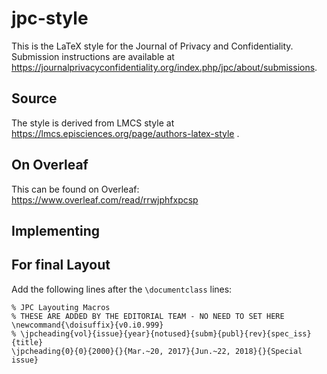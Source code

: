 # jpc-style

This is the LaTeX style for the Journal of Privacy and Confidentiality. Submission instructions are available at https://journalprivacyconfidentiality.org/index.php/jpc/about/submissions. 

## Source
The style is derived from LMCS style at https://lmcs.episciences.org/page/authors-latex-style .

## On Overleaf

This can be found on Overleaf: https://www.overleaf.com/read/rrwjphfxpcsp

## Implementing

## For final Layout

Add the following lines after the `\documentclass` lines:

```
% JPC Layouting Macros
% THESE ARE ADDED BY THE EDITORIAL TEAM - NO NEED TO SET HERE
\newcommand{\doisuffix}{v0.i0.999}
% \jpcheading{vol}{issue}{year}{notused}{subm}{publ}{rev}{spec_iss}{title}
\jpcheading{0}{0}{2000}{}{Mar.~20, 2017}{Jun.~22, 2018}{}{Special issue}
```

